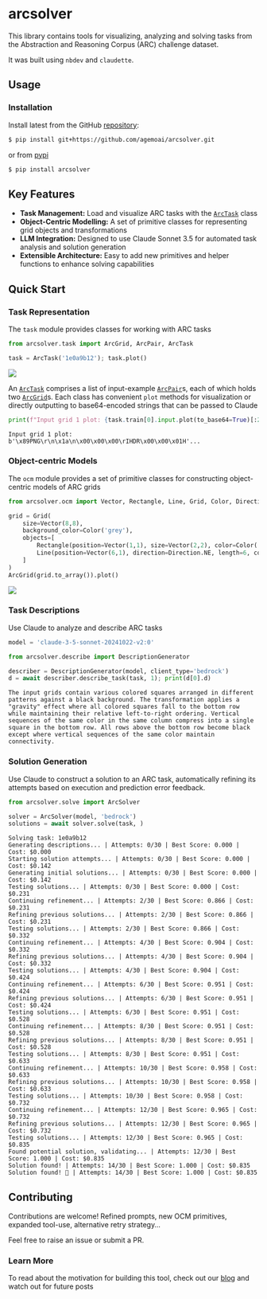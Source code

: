 # arcsolver


<!-- WARNING: THIS FILE WAS AUTOGENERATED! DO NOT EDIT! -->

This library contains tools for visualizing, analyzing and solving tasks
from the Abstraction and Reasoning Corpus (ARC) challenge dataset.

It was built using `nbdev` and `claudette`.

## Usage

### Installation

Install latest from the GitHub
[repository](https://github.com/agemoai/arcsolver):

``` sh
$ pip install git+https://github.com/agemoai/arcsolver.git
```

or from [pypi](https://pypi.org/project/arcsolver/)

``` sh
$ pip install arcsolver
```

## Key Features

- **Task Management:** Load and visualize ARC tasks with the
  [`ArcTask`](https://agemoai.github.io/arcsolver/task.html#arctask)
  class
- **Object-Centric Modelling:** A set of primitive classes for
  representing grid objects and transformations
- **LLM Integration:** Designed to use Claude Sonnet 3.5 for automated
  task analysis and solution generation
- **Extensible Architecture:** Easy to add new primitives and helper
  functions to enhance solving capabilities

## Quick Start

### Task Representation

The `task` module provides classes for working with ARC tasks

``` python
from arcsolver.task import ArcGrid, ArcPair, ArcTask

task = ArcTask('1e0a9b12'); task.plot()
```

![](index_files/figure-commonmark/cell-2-output-1.png)

An [`ArcTask`](https://agemoai.github.io/arcsolver/task.html#arctask)
comprises a list of input-example
[`ArcPair`](https://agemoai.github.io/arcsolver/task.html#arcpair)s,
each of which holds two
[`ArcGrid`](https://agemoai.github.io/arcsolver/task.html#arcgrid)s.
Each class has convenient `plot` methods for visualization or directly
outputting to base64-encoded strings that can be passed to Claude

``` python
print(f"Input grid 1 plot: {task.train[0].input.plot(to_base64=True)[:20]}...")
```

    Input grid 1 plot: b'\x89PNG\r\n\x1a\n\x00\x00\x00\rIHDR\x00\x00\x01H'...

### Object-centric Models

The `ocm` module provides a set of primitive classes for constructing
object-centric models of ARC grids

``` python
from arcsolver.ocm import Vector, Rectangle, Line, Grid, Color, Direction

grid = Grid(
    size=Vector(8,8),
    background_color=Color('grey'),
    objects=[
        Rectangle(position=Vector(1,1), size=Vector(2,2), color=Color('red')),
        Line(position=Vector(6,1), direction=Direction.NE, length=6, color=Color('pink'))
    ]
)
ArcGrid(grid.to_array()).plot()
```

![](index_files/figure-commonmark/cell-4-output-1.png)

### Task Descriptions

Use Claude to analyze and describe ARC tasks

``` python
model = 'claude-3-5-sonnet-20241022-v2:0'
```

``` python
from arcsolver.describe import DescriptionGenerator

describer = DescriptionGenerator(model, client_type='bedrock')
d = await describer.describe_task(task, 1); print(d[0].d)
```

    The input grids contain various colored squares arranged in different patterns against a black background. The transformation applies a "gravity" effect where all colored squares fall to the bottom row while maintaining their relative left-to-right ordering. Vertical sequences of the same color in the same column compress into a single square in the bottom row. All rows above the bottom row become black except where vertical sequences of the same color maintain connectivity.

### Solution Generation

Use Claude to construct a solution to an ARC task, automatically
refining its attempts based on execution and prediction error feedback.

``` python
from arcsolver.solve import ArcSolver

solver = ArcSolver(model, 'bedrock')
solutions = await solver.solve(task, )
```


    Solving task: 1e0a9b12
    Generating descriptions... | Attempts: 0/30 | Best Score: 0.000 | Cost: $0.000
    Starting solution attempts... | Attempts: 0/30 | Best Score: 0.000 | Cost: $0.142
    Generating initial solutions... | Attempts: 0/30 | Best Score: 0.000 | Cost: $0.142
    Testing solutions... | Attempts: 0/30 | Best Score: 0.000 | Cost: $0.231
    Continuing refinement... | Attempts: 2/30 | Best Score: 0.866 | Cost: $0.231
    Refining previous solutions... | Attempts: 2/30 | Best Score: 0.866 | Cost: $0.231
    Testing solutions... | Attempts: 2/30 | Best Score: 0.866 | Cost: $0.332
    Continuing refinement... | Attempts: 4/30 | Best Score: 0.904 | Cost: $0.332
    Refining previous solutions... | Attempts: 4/30 | Best Score: 0.904 | Cost: $0.332
    Testing solutions... | Attempts: 4/30 | Best Score: 0.904 | Cost: $0.424
    Continuing refinement... | Attempts: 6/30 | Best Score: 0.951 | Cost: $0.424
    Refining previous solutions... | Attempts: 6/30 | Best Score: 0.951 | Cost: $0.424
    Testing solutions... | Attempts: 6/30 | Best Score: 0.951 | Cost: $0.528
    Continuing refinement... | Attempts: 8/30 | Best Score: 0.951 | Cost: $0.528
    Refining previous solutions... | Attempts: 8/30 | Best Score: 0.951 | Cost: $0.528
    Testing solutions... | Attempts: 8/30 | Best Score: 0.951 | Cost: $0.633
    Continuing refinement... | Attempts: 10/30 | Best Score: 0.958 | Cost: $0.633
    Refining previous solutions... | Attempts: 10/30 | Best Score: 0.958 | Cost: $0.633
    Testing solutions... | Attempts: 10/30 | Best Score: 0.958 | Cost: $0.732
    Continuing refinement... | Attempts: 12/30 | Best Score: 0.965 | Cost: $0.732
    Refining previous solutions... | Attempts: 12/30 | Best Score: 0.965 | Cost: $0.732
    Testing solutions... | Attempts: 12/30 | Best Score: 0.965 | Cost: $0.835
    Found potential solution, validating... | Attempts: 12/30 | Best Score: 1.000 | Cost: $0.835
    Solution found! | Attempts: 14/30 | Best Score: 1.000 | Cost: $0.835
    Solution found! 🎉 | Attempts: 14/30 | Best Score: 1.000 | Cost: $0.835

## Contributing

Contributions are welcome! Refined prompts, new OCM primitives, expanded
tool-use, alternative retry strategy…

Feel free to raise an issue or submit a PR.

### Learn More

To read about the motivation for building this tool, check out our
[blog](https://agemo.ai/resources/summer-of-arc-agi) and watch out for
future posts
